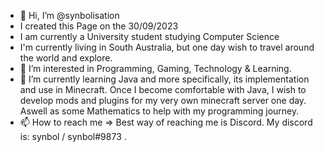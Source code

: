 - 👋 Hi, I’m @synbolisation
- I created this Page on the 30/09/2023
- I am currently a University student studying Computer Science
- I'm currently living in South Australia, but one day wish to travel around the world and explore. 
- 👀 I’m interested in Programming, Gaming, Technology & Learning.
- 🌱 I’m currently learning Java and more specifically, its implementation and use in Minecraft. Once I become comfortable with Java, I wish to develop mods and plugins for my very own minecraft server one day. Aswell as some Mathematics to help with my programming journey.
- 📫 How to reach me => Best way of reaching me is Discord. My discord is: synbol / synbol#9873 .

<!---
synbolisation/synbolisation is a ✨ special ✨ repository because its `README.md` (this file) appears on your GitHub profile.
You can click the Preview link to take a look at your changes.
--->
